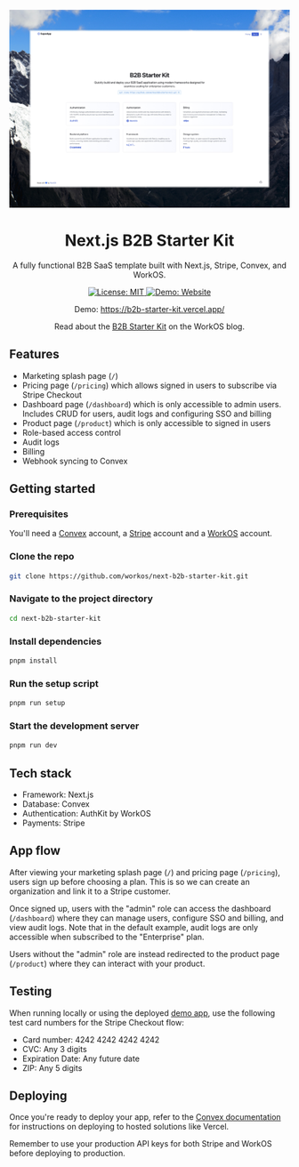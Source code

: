 <p align="center">
  <img src="./public/splash_page.jpeg" alt="Screenshot of splash page"/>
  <h1 align="center">Next.js B2B Starter Kit</h1>
</p>

<p align="center">
  A fully functional B2B SaaS template built with Next.js, Stripe, Convex, and WorkOS.
</p>

<p align="center">
  <a href="https://opensource.org/licenses/MIT">
    <img src="https://img.shields.io/badge/License-MIT-blue.svg" alt="License: MIT"/>
  </a>
  <a href="https://b2b-starter-kit.vercel.app/">
    <img src="https://img.shields.io/badge/Demo-Website-blue" alt="Demo: Website"/>
  </a>
</p>

<p align="center">
  Demo: <a href="https://next-b2b-starter-kit.vercel.app/">https://b2b-starter-kit.vercel.app/</a>
</p>

<p align="center">
  Read about the <a href="https://workos.com/blog/launch-week-fall-2024-day-5-b2b-starter-kit">B2B Starter Kit</a> on the WorkOS blog.
</p>

## Features

- Marketing splash page (`/`)
- Pricing page (`/pricing`) which allows signed in users to subscribe via Stripe Checkout
- Dashboard page (`/dashboard`) which is only accessible to admin users. Includes CRUD for users, audit logs and configuring SSO and billing
- Product page (`/product`) which is only accessible to signed in users
- Role-based access control
- Audit logs
- Billing
- Webhook syncing to Convex

## Getting started

### Prerequisites

You'll need a [Convex](https://www.convex.dev/) account, a [Stripe](https://stripe.com/) account and a [WorkOS](https://workos.com/) account.

### Clone the repo

```bash
git clone https://github.com/workos/next-b2b-starter-kit.git
```

### Navigate to the project directory

```bash
cd next-b2b-starter-kit
```

### Install dependencies

```bash
pnpm install
```

### Run the setup script

```bash
pnpm run setup
```

### Start the development server

```bash
pnpm run dev
```

## Tech stack

- Framework: Next.js
- Database: Convex
- Authentication: AuthKit by WorkOS
- Payments: Stripe

## App flow

After viewing your marketing splash page (`/`) and pricing page (`/pricing`), users sign up before choosing a plan. This is so we can create an organization and link it to a Stripe customer.

Once signed up, users with the "admin" role can access the dashboard (`/dashboard`) where they can manage users, configure SSO and billing, and view audit logs. Note that in the default example, audit logs are only accessible when subscribed to the "Enterprise" plan.

Users without the "admin" role are instead redirected to the product page (`/product`) where they can interact with your product.

## Testing

When running locally or using the deployed [demo app](https://b2b-starter-kit.vercel.app/), use the following test card numbers for the Stripe Checkout flow:

- Card number: 4242 4242 4242 4242
- CVC: Any 3 digits
- Expiration Date: Any future date
- ZIP: Any 5 digits

## Deploying

Once you're ready to deploy your app, refer to the [Convex documentation](https://docs.convex.dev/production) for instructions on deploying to hosted solutions like Vercel.

Remember to use your production API keys for both Stripe and WorkOS before deploying to production.
